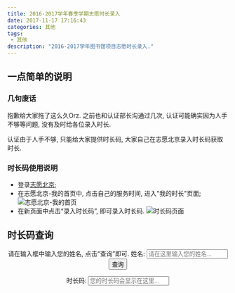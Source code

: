 ```yaml
---
title: 2016-2017学年春季学期志愿时长录入
date: 2017-11-17 17:16:43
categories: 其他
tags:
 - 其他
description: "2016-2017学年图书馆项目志愿时长录入."
---
```


## 一点简单的说明

### 几句废话

抱歉给大家拖了这么久Orz. 之前也和认证部长沟通过几次, 认证可能确实因为人手不够等问题, 没有及时给各位录入时长.

认证由于人手不够, 只能给大家提供时长码, 大家自己在志愿北京录入时长码获取时长.

### 时长码使用说明

- 登录[志愿北京][1];
- 在志愿北京-我的首页中, 点击自己的服务时间, 进入"我的时长"页面;
![志愿北京-我的首页][2]
- 在新页面中点击“录入时长码”, 即可录入时长码.
![时长码页面][3]


## 时长码查询

<script type="text/javascript">
function search()
{
    var list = new Array("李萍", "谢万明昱", "王石安", "蒋雨含", "王雪琪", "杨东芳", "张巧凌", "陈心如", "冯晓科", "贺苑林", "宋研霏", "朱燕琪", "周敬天", "李奕璇", "边珍", "但晴", "贺巧", "李晓霞", "郑逸敏", "付月", "王子璇", "白月", "段婷波", "高珊", "何可人", "李金铭", "苏宁", "王松正", "文艺", "许琳旋", "周佳茜", "张恺琦", "李军逸", "孙漾", "王蔚桐", "杨航", "余跃", "曹梦宇", "查少琛", "陈林涛", "刘子辰", "马玉阁", "王伟初", "孙荣", "周泓宇")
	var time = new Array(48, 48, 44, 42, 42, 42, 42, 32, 32, 42, 36, 36, 36, 34, 30, 30, 30, 30, 30, 30, 26, 24, 24, 24, 24, 24, 24, 24, 24, 24, 24, 20, 18, 18, 18, 18, 18, 12, 12, 12, 12, 12, 10, 9, 3)
	var code = new Array(104198280126, 104197959124, 104198444710, 104191633494, 104193443180, 104199997937, 104196008038, 104190659437, 104192963919, 104196143683, 104193955548, 104191780154, 104191422029, 104199202510, 104194994021, 104193868440, 104198971022, 104197237983, 104194009799, 104197768688, 104191560051, 104193005169, 104197725850, 104191360385, 104193523894, 104198523787, 104198383642, 104198262211, 104199021643, 104191333531, 104199998372, 104197447426, 104194687884, 104199153947, 104190342124, 104195364603, 104195467540, 104195030302, 104196284847, 104194794933, 104194622149, 104198082739, 104195705550, 104191401247, 104195020771)
	var name = document.getElementById("input").value
    var	res = "查无此人！"
    var ans = "没有查询到您的时长码QAQ"
	for (id in list){
		console.log(list[id], name)
		if(list[id] == name)
		{
			res = list[id]+", 您的志愿时长为"+time[id]+"小时, 您的时长码已显示"
			ans = code[id]
		}
	}
	document.getElementById("output").value = ans
	alert(res)
}
</script>

<center>
请在输入框中输入您的姓名, 点击“查询”即可.
姓名: <input type="text" id="input" name="q" placeholder="请在这里输入您的姓名..." class="search form-control" autocomplete="off" autocorrect="off" searchonload="false" />
<input type="button" value="查询" onclick="search()" /> <br />

时长码: <input type="text" id="output" name="q" placeholder="您的时长码会显示在这里..." class="search form-control" autocomplete="off" autocorrect="off" searchonload="false" />
</center>


  [1]: www.bv2008.cn
  [2]: http://olgwnj89q.bkt.clouddn.com/%E6%97%B6%E9%95%BF-1.png
  [3]: http://olgwnj89q.bkt.clouddn.com/%E6%97%B6%E9%95%BF-2.png